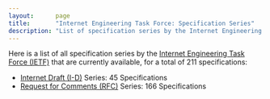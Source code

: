 ```yaml
---
layout:      page
title:       "Internet Engineering Task Force: Specification Series"
description: "List of specification series by the Internet Engineering Task Force (IETF/)"
---
```


Here is a list of all specification series by the [Internet Engineering Task Force (IETF)](http://www.ietf.org/) that are currently available, for a total of 211 specifications:

  * [Internet Draft (I-D)](I-D/) Series: 45 Specifications
  * [Request for Comments (RFC)](RFC/) Series: 166 Specifications
